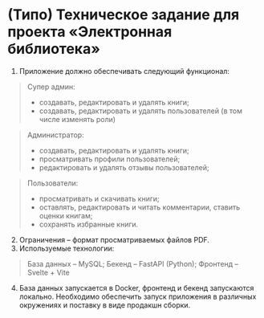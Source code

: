 # (Типо) Техническое задание для проекта «Электронная библиотека»

1. Приложение должно обеспечивать следующий функционал:
> Супер админ:
> - создавать, редактировать и удалять книги;
> - создавать, редактировать и удалять пользователей (в том числе изменять роли)

> Администратор:
> - создавать, редактировать и удалять книги;
> - просматривать профили пользователей;
> - редактировать и удалять отзывы пользователей;

> Пользователи:
> - просматривать и скачивать книги;
> - оставлять, редактировать и читать комментарии, ставить оценки книгам;
> - сохранять избранные книги.

2. Ограничения – формат просматриваемых файлов PDF.
3. Используемые технологии:
> База данных – MySQL;
> Бекенд – FastAPI (Python);
> Фронтенд – Svelte + Vite

4. База данных запускается в Docker, фронтенд и бекенд запускаются локально. Необходимо обеспечить запуск приложения в различных окружениях и поставку в виде продакшн сборки.
